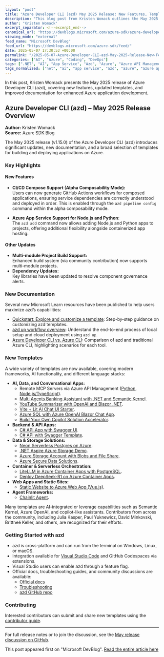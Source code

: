 ```yaml
---
layout: "post"
title: "Azure Developer CLI (azd) May 2025 Release: New Features, Templates, and Docs"
description: "This blog post from Kristen Womack outlines the May 2025 release (v1.15.0) of the Azure Developer CLI (azd), highlighting new features such as enhanced CI/CD support, expanded App Service deployment, new documentation, and a rich set of new starter templates across .NET, Python, Node.js, and AI-powered solutions."
author: "Kristen Womack"
excerpt_separator: <!--excerpt_end-->
canonical_url: "https://devblogs.microsoft.com/azure-sdk/azure-developer-cli-azd-may-2025/"
viewing_mode: "external"
feed_name: "Microsoft DevBlog"
feed_url: "https://devblogs.microsoft.com/azure-sdk/feed/"
date: 2025-05-07 17:30:53 +00:00
permalink: "/2025-05-07-Azure-Developer-CLI-azd-May-2025-Release-New-Features-Templates-and-Docs.html"
categories: ["AI", "Azure", "Coding", "DevOps"]
tags: [".NET", "AI", "App Service", "Azd", "Azure", "Azure API Management", "Azure Container Apps", "Azure Developer CLI", "Azure SDK", "Azure SQL", "Blazor", "CI/CD", "Codespaces", "Coding", "DevOps", "Docker", "GitHub Actions", "GitHub Codespaces", "Java", "JavaScript", "Kubernetes", "News", "Node.js", "OpenAI", "Python", "Semantic Kernel", "Templates", "Typescript", "Visual Studio Code"]
tags_normalized: ["net", "ai", "app service", "azd", "azure", "azure api management", "azure container apps", "azure developer cli", "azure sdk", "azure sql", "blazor", "ci slash cd", "codespaces", "coding", "devops", "docker", "github actions", "github codespaces", "java", "javascript", "kubernetes", "news", "node dot js", "openai", "python", "semantic kernel", "templates", "typescript", "visual studio code"]
---
```


In this post, Kristen Womack presents the May 2025 release of Azure Developer CLI (azd), covering new features, updated templates, and improved documentation for enhanced Azure application development.<!--excerpt_end-->

## Azure Developer CLI (azd) – May 2025 Release Overview

**Author:** Kristen Womack  
**Source:** Azure SDK Blog

The May 2025 release (v1.15.0) of the Azure Developer CLI (azd) introduces significant updates, new documentation, and a broad selection of templates for building and deploying applications on Azure.

### Key Highlights

#### New Features

- **CI/CD Compose Support (Alpha Composability Mode):**  
  Users can now generate GitHub Actions workflows for composed applications, ensuring service dependencies are correctly understood and deployed in order. This is enabled through the `azd pipeline config` command within the alpha composability mode.

- **Azure App Service Support for Node.js and Python:**  
  The `azd add` command now allows adding Node.js and Python apps to projects, offering additional flexibility alongside containerized app hosting.

#### Other Updates

- **Multi-module Project Build Support:**  
  Enhanced build system (via community contribution) now supports multi-module projects.
- **Dependency Updates:**  
  Key libraries have been updated to resolve component governance alerts.

### New Documentation

Several new Microsoft Learn resources have been published to help users maximize azd’s capabilities:

- [Quickstart: Explore and customize a template](https://learn.microsoft.com/azure/developer/azure-developer-cli/quickstart-explore-templates): Step-by-step guidance on customizing azd templates.
- [azd up workflow overview](https://learn.microsoft.com/azure/developer/azure-developer-cli/azd-up-workflow): Understand the end-to-end process of local setup and cloud deployment using `azd up`.
- [Azure Developer CLI vs. Azure CLI](https://learn.microsoft.com/azure/developer/azure-developer-cli/azure-developer-cli-vs-azure-cli): Comparison of azd and traditional Azure CLI, highlighting scenarios for each tool.

### New Templates

A wide variety of templates are now available, covering modern frameworks, AI functionality, and different language stacks:

- **AI, Data, and Conversational Apps:**  
  - Remote MCP Servers via Azure API Management ([Python](https://github.com/Azure-Samples/remote-mcp-apim-functions-python), [Node.js/TypeScript](https://github.com/Azure-Samples/remote-mcp-functions-typescript)).
  - [Multi Agents Banking Assistant with .NET and Semantic Kernel](https://github.com/dminkovski/agent-openai-banking-assistant-csharp).
  - [YouTube Summarizer with OpenAI and Blazor .NET](https://github.com/petender/azd-youtubesummarizer-openai).
  - [Vite + Lit AI Chat UI Starter](https://github.com/Azure-Samples/vite-chat-interface).
  - [Azure SQL with Azure OpenAI Blazor Chat App](https://github.com/Azure-Samples/blazor-azure-sql-vector-search).
  - [Build Your Own Copilot Solution Accelerator](https://github.com/microsoft/Build-your-own-copilot-Solution-Accelerator).
- **Backend & API Apps:**
  - [C# API App with Swagger UI](https://github.com/Build5Nines/azd-csharp-api-swagger).
  - [C# API with Swagger Template](https://github.com/powergentic/azd-mcp-csharp).
- **Data & Storage Solutions:**
  - [Neon Serverless Postgres on Azure](https://github.com/neondatabase-labs/rag-neon-postgres-openai-azure-python).
  - [.NET Aspire Azure Storage Demo](https://github.com/FBoucher/AspireAzStorage).
  - [Azure Storage Account with Blobs and File Share](https://github.com/petender/azd-storaccnt/).
  - [Azure Secure Data Solutions](https://github.com/true-while/secure-data-solutions/).
- **Container & Serverless Orchestration:**
  - [LiteLLM in Azure Container Apps with PostgreSQL](https://github.com/Build5Nines/azd-litellm).
  - [Deploy DeepSeek-R1 on Azure Container Apps](https://github.com/daverendon/azd-deepseek-r1-on-azure-container-apps).
- **Web Apps and Static Sites:**
  - [Static Website to Azure Web App (Vue.js)](https://github.com/erudinsky/azd-static-web-vuejs).
- **Agent Frameworks:**
  - [Chainlit Agent](https://github.com/zhenbzha/chainlit-agent).

Many templates are AI-integrated or leverage capabilities such as Semantic Kernel, Azure OpenAI, and copilot-like assistants. Contributors from across the community, including Julia Kasper, Paul Yuknewicz, David Minkovski, Brittneé Keller, and others, are recognized for their efforts.

### Getting Started with azd

- azd is cross-platform and can run from the terminal on Windows, Linux, or macOS.
- Integration available for [Visual Studio Code](https://marketplace.visualstudio.com/items?itemName=ms-azuretools.azure-dev) and GitHub Codespaces via extensions.
- Visual Studio users can enable azd through a feature flag.
- Official docs, troubleshooting guides, and community discussions are available:
  - [Official docs](https://aka.ms/azd)
  - [Troubleshooting](https://aka.ms/azd-troubleshoot)
  - [azd GitHub repo](https://github.com/Azure/azure-dev)

### Contributing

Interested contributors can submit and share new templates using the [contributor guide](https://azure.github.io/awesome-azd/docs/intro).

---

For full release notes or to join the discussion, see the [May release discussion on GitHub](https://github.com/Azure/azure-dev/discussions/5160).

This post appeared first on "Microsoft DevBlog". [Read the entire article here](https://devblogs.microsoft.com/azure-sdk/azure-developer-cli-azd-may-2025/)
